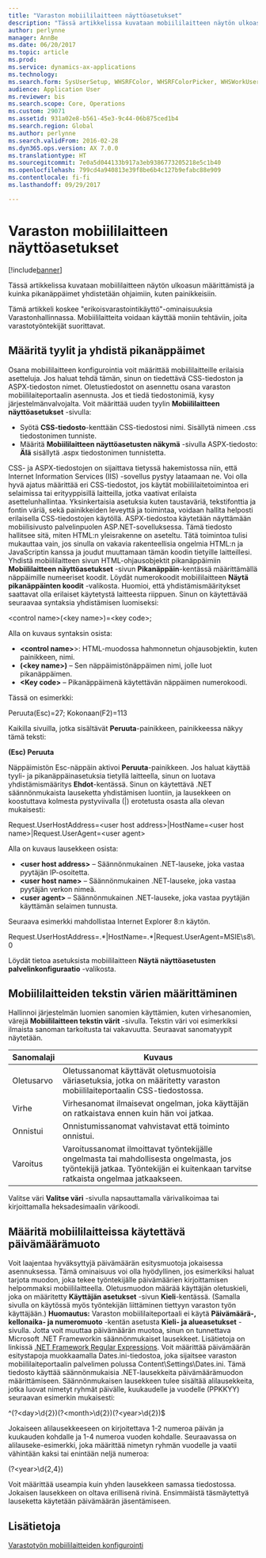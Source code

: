 ```yaml
---
title: "Varaston mobiililaitteen näyttöasetukset"
description: "Tässä artikkelissa kuvataan mobiililaitteen näytön ulkoasun määrittämistä ja kuinka pikanäppäimet yhdistetään ohjaimiin, kuten painikkeisiin."
author: perlynne
manager: AnnBe
ms.date: 06/20/2017
ms.topic: article
ms.prod: 
ms.service: dynamics-ax-applications
ms.technology: 
ms.search.form: SysUserSetup, WHSRFColor, WHSRFColorPicker, WHSWorkUserDisplaySettings
audience: Application User
ms.reviewer: bis
ms.search.scope: Core, Operations
ms.custom: 29071
ms.assetid: 931a02e8-b561-45e3-9c44-06b875ced1b4
ms.search.region: Global
ms.author: perlynne
ms.search.validFrom: 2016-02-28
ms.dyn365.ops.version: AX 7.0.0
ms.translationtype: HT
ms.sourcegitcommit: 7e0a5d044133b917a3eb9386773205218e5c1b40
ms.openlocfilehash: 799cd4a940813e39f8be6b4c127b9efabc88e909
ms.contentlocale: fi-fi
ms.lasthandoff: 09/29/2017

---
```


# <a name="warehouse-mobile-device-display-settings"></a>Varaston mobiililaitteen näyttöasetukset

[!include[banner](../includes/banner.md)]


Tässä artikkelissa kuvataan mobiililaitteen näytön ulkoasun määrittämistä ja kuinka pikanäppäimet yhdistetään ohjaimiin, kuten painikkeisiin. 

Tämä artikkeli koskee "erikoisvarastointikäyttö"-ominaisuuksia Varastonhallinnassa. Mobiililaitteita voidaan käyttää moniin tehtäviin, joita varastotyöntekijät suorittavat.

## <a name="specify-styles-and-map-keyboard-shortcuts"></a>Määritä tyylit ja yhdistä pikanäppäimet
Osana mobiililaitteen konfigurointia voit määrittää mobiililaitteille erilaisia asetteluja. Jos haluat tehdä tämän, sinun on tiedettävä CSS-tiedoston ja ASPX-tiedoston nimet. Oletustiedostot on asennettu osana varaston mobiililaiteportaalin asennusta. Jos et tiedä tiedostonimiä, kysy järjestelmänvalvojalta. Voit määrittää uuden tyylin **Mobiililaitteen näyttöasetukset** -sivulla:

-    Syötä **CSS-tiedosto**-kenttään CSS-tiedostosi nimi. Sisällytä nimeen .css tiedostonimen tunniste.
-   Määritä **Mobiililaitteen näyttöasetusten näkymä** -sivulla ASPX-tiedosto: **Älä** sisällytä .aspx tiedostonimen tunnistetta.

CSS- ja ASPX-tiedostojen on sijaittava tietyssä hakemistossa niin, että Internet Information Services (IIS) -sovellus pystyy lataamaan ne. Voi olla hyvä ajatus määrittää eri CSS-tiedostot, jos käytät mobiililaitetoimintoa eri selaimissa tai erityyppisillä laitteilla, jotka vaativat erilaista asettelunhallintaa. Yksinkertaisia asetuksia kuten taustaväriä, tekstifonttia ja fontin väriä, sekä painikkeiden leveyttä ja toimintaa, voidaan hallita helposti erilaisella CSS-tiedostojen käytöllä. ASPX-tiedostoa käytetään näyttämään mobiilisivusto palvelinpuolen ASP.NET-sovelluksessa. Tämä tiedosto hallitsee sitä, miten HTML:n yleisrakenne on aseteltu. Tätä toimintoa tulisi mukauttaa vain, jos sinulla on vakavia rakenteellisia ongelmia HTML:n ja JavaScriptin kanssa ja joudut muuttamaan tämän koodin tietyille laitteillesi. Yhdistä mobiililaitteen sivun HTML-ohjausobjektit pikanäppäimiin **Mobiililaitteen näyttöasetukset** -sivun **Pikanäppäin**-kentässä määrittämällä näppäimille numeeriset koodit. Löydät numerokoodit mobiililaitteen **Näytä pikanäppäinten koodit** -valikosta. Huomioi, että yhdistämismääritykset saattavat olla erilaiset käytetystä laitteesta riippuen. Sinun on käytettävää seuraavaa syntaksia yhdistämisen luomiseksi:

&lt;control name&gt;(&lt;key name&gt;)=&lt;key code&gt;;

Alla on kuvaus syntaksin osista:

-   **&lt;control name&gt;**>: HTML-muodossa hahmonnetun ohjausobjektin, kuten painikkeen, nimi.
-   **(&lt;key name&gt;)** – Sen näppäimistönäppäimen nimi, jolle luot pikanäppäimen.
-   **&lt;Key code&gt;** – Pikanäppäimenä käytettävän näppäimen numerokoodi.

Tässä on esimerkki:

Peruuta(Esc)=27; Kokonaan(F2)=113

Kaikilla sivuilla, jotka sisältävät **Peruuta**-painikkeen, painikkeessa näkyy tämä teksti:

**(Esc) Peruuta**

Näppäimistön Esc-näppäin aktivoi **Peruuta**-painikkeen. Jos haluat käyttää tyyli- ja pikanäppäinasetuksia tietyllä laitteella, sinun on luotava yhdistämismääritys **Ehdot**-kentässä. Sinun on käytettävä .NET säännönmukaista lauseketta yhdistämisen luontiin, ja lausekkeen on koostuttava kolmesta pystyviivalla (|) erotetusta osasta alla olevan mukaisesti:

Request.UserHostAddress=&lt;user host address&gt;|HostName=&lt;user host name&gt;|Request.UserAgent=&lt;user agent&gt;

Alla on kuvaus lausekkeen osista:

-   **&lt;user host address&gt;** – Säännönmukainen .NET-lauseke, joka vastaa pyytäjän IP-osoitetta.
-   **&lt;user host name&gt;** – Säännönmukainen .NET-lauseke, joka vastaa pyytäjän verkon nimeä.
-   **&lt;user agent&gt;** – Säännönmukainen .NET-lauseke, joka vastaa pyytäjän käyttämän selaimen tunnusta.

Seuraava esimerkki mahdollistaa Internet Explorer 8:n käytön.

Request.UserHostAddress=.\*|HostName=.\*|Request.UserAgent=MSIE\\s8\\.0

Löydät tietoa asetuksista mobiililaitteen **Näytä näyttöasetusten palvelinkonfiguraatio** -valikosta.

## <a name="define-text-colors-for-messages"></a>Mobiililaitteiden tekstin värien määrittäminen
Hallinnoi järjestelmän luomien sanomien käyttämien, kuten virhesanomien, värejä **Mobiililaitteen tekstin värit** -sivulla. Tekstin väri voi esimerkiksi ilmaista sanoman tarkoitusta tai vakavuutta. Seuraavat sanomatyypit näytetään.

| Sanomalaji | Kuvaus                                                                                                                                                                            |
|--------------|----------------------------------------------------------------------------------------------------------------------------------------------------------------------------------------|
| Oletusarvo      | Oletussanomat käyttävät oletusmuotoisia väriasetuksia, jotka on määritetty varaston mobiililaiteportaalin CSS-tiedostossa.                                                   |
| Virhe        | Virhesanomat ilmaisevat ongelman, joka käyttäjän on ratkaistava ennen kuin hän voi jatkaa.                                                                                             |
| Onnistui      | Onnistumissanomat vahvistavat että toiminto onnistui.                                                                                                                                |
| Varoitus      | Varoitussanomat ilmoittavat työntekijälle ongelmasta tai mahdollisesta ongelmasta, jos työntekijä jatkaa. Työntekijän ei kuitenkaan tarvitse ratkaista ongelmaa jatkaakseen. |

Valitse väri **Valitse väri** -sivulla napsauttamalla värivalikoimaa tai kirjoittamalla heksadesimaalin värikoodi.

## <a name="define-the-date-format-to-use-on-mobile-devices"></a>Määritä mobiililaitteissa käytettävä päivämäärämuoto
Voit laajentaa hyväksyttyjä päivämäärän esitysmuotoja jokaisessa asennuksessa. Tämä ominaisuus voi olla hyödyllinen, jos esimerkiksi haluat tarjota muodon, joka tekee työntekijälle päivämäärien kirjoittamisen helpommaksi mobiililaitteella. Oletusmuodon määrää käyttäjän oletuskieli, joka on määritetty **Käyttäjän asetukset** -sivun **Kieli**-kentässä. (Samalla sivulla on käytössä myös työntekijän liittäminen tiettyyn varaston työn käyttäjään.) **Huomautus:** Varaston mobiililaiteportaali ei käytä **Päivämäärä-, kellonaika- ja numeromuoto** -kentän asetusta **Kieli- ja alueasetukset** -sivulla. Jotta voit muuttaa päivämäärän muotoa, sinun on tunnettava Microsoft .NET Frameworkin säännönmukaiset lausekkeet. Lisätietoja on linkissä [.NET Framework Regular Expressions](http://go.microsoft.com/fwlink/?LinkId=391260). Voit määrittää päivämäärän esitystapoja muokkaamalla Dates.ini-tiedostoa, joka sijaitsee varaston mobiililaiteportaalin palvelimen polussa Content\\Settings\\Dates.ini. Tämä tiedosto käyttää säännönmukaisia .NET-lausekkeita päivämäärämuodon määrittämiseen. Säännönmukaisen lausekkeen tulee sisältää alilausekkeita, jotka luovat nimetyt ryhmät päivälle, kuukaudelle ja vuodelle (PPKKYY) seuraavan esimerkin mukaisesti:

^(?&lt;day&gt;\\d{2})(?&lt;month&gt;\\d{2})(?&lt;year&gt;\\d{2})$

Jokaiseen alilausekkeeseen on kirjoitettava 1-2 numeroa päivän ja kuukauden kohdalle ja 1-4 numeroa vuoden kohdalle. Seuraavassa on alilauseke-esimerkki, joka määrittää nimetyn ryhmän vuodelle ja vaatii vähintään kaksi tai enintään neljä numeroa:

(?&lt;year&gt;\\d{2,4})

Voit määrittää useampia kuin yhden lausekkeen samassa tiedostossa. Jokaisen lausekkeen on oltava erillisenä rivinä. Ensimmäistä täsmäytettyä lauseketta käytetään päivämäärän jäsentämiseen.

<a name="see-also"></a>Lisätietoja
--------

[Varastotyön mobiililaitteiden konfigurointi](configure-mobile-devices-warehouse.md)




